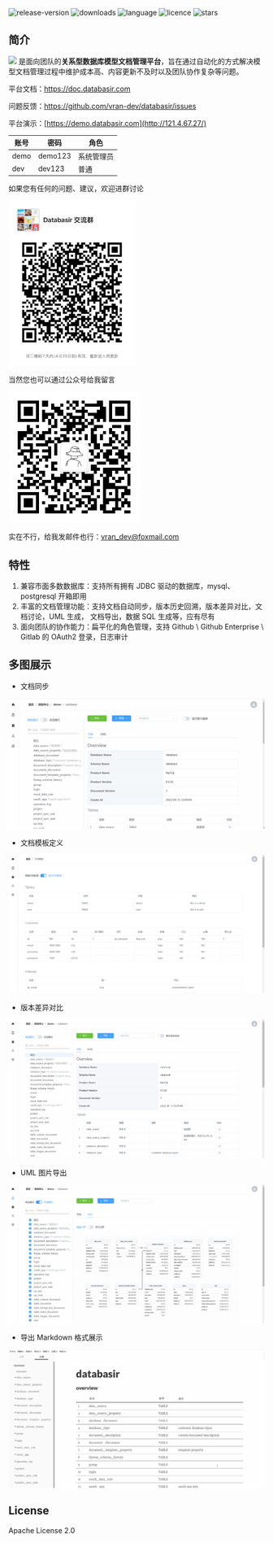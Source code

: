 ![release-version](https://img.shields.io/github/v/release/vran-dev/databasir?include_prereleases&style=for-the-badge) ![downloads](https://img.shields.io/github/downloads/vran-dev/databasir/total?style=for-the-badge) ![language](https://img.shields.io/github/languages/top/vran-dev/databasir?style=for-the-badge) ![licence](https://img.shields.io/github/license/vran-dev/databasir?style=for-the-badge) ![stars](https://img.shields.io/github/stars/vran-dev/databasir?style=for-the-badge)

## 简介

![](databasir.png) 是面向团队的**关系型数据库模型文档管理平台**，旨在通过自动化的方式解决模型文档管理过程中维护成本高、内容更新不及时以及团队协作复杂等问题。

平台文档：https://doc.databasir.com

问题反馈：https://github.com/vran-dev/databasir/issues

平台演示：[https://demo.databasir.com](http://121.4.67.27/)

| 账号 | 密码    | 角色       |
| ---- | ------- | ---------- |
| demo | demo123 | 系统管理员 |
| dev  | dev123  | 普通       |

如果您有任何的问题、建议，欢迎进群讨论

<img src="docs/img/qrcode-group.jpg" width="250px"/>

当然您也可以通过公众号给我留言

![](docs/img/qrcode.jpg)

实在不行，给我发邮件也行：vran_dev@foxmail.com

## 特性

1. 兼容市面多数数据库：支持所有拥有 JDBC 驱动的数据库，mysql、postgresql 开箱即用
2. 丰富的文档管理功能：支持文档自动同步，版本历史回溯，版本差异对比，文档讨论，UML 生成， 文档导出，数据 SQL 生成等，应有尽有
3. 面向团队的协作能力：扁平化的角色管理，支持 Github \ Github Enterprise \ Gitlab 的 OAuth2 登录，日志审计

## 多图展示

- 文档同步

![](docs/README/index/sync.gif)

- 文档模板定义

![](docs/README/index/template.gif)

- 版本差异对比

![](docs/README/index/diff.gif)

- UML 图片导出

![](docs/README/index/uml-export.gif)

- 导出 Markdown 格式展示

![](docs/README/index/markdown-exported.gif)

## License

Apache License 2.0